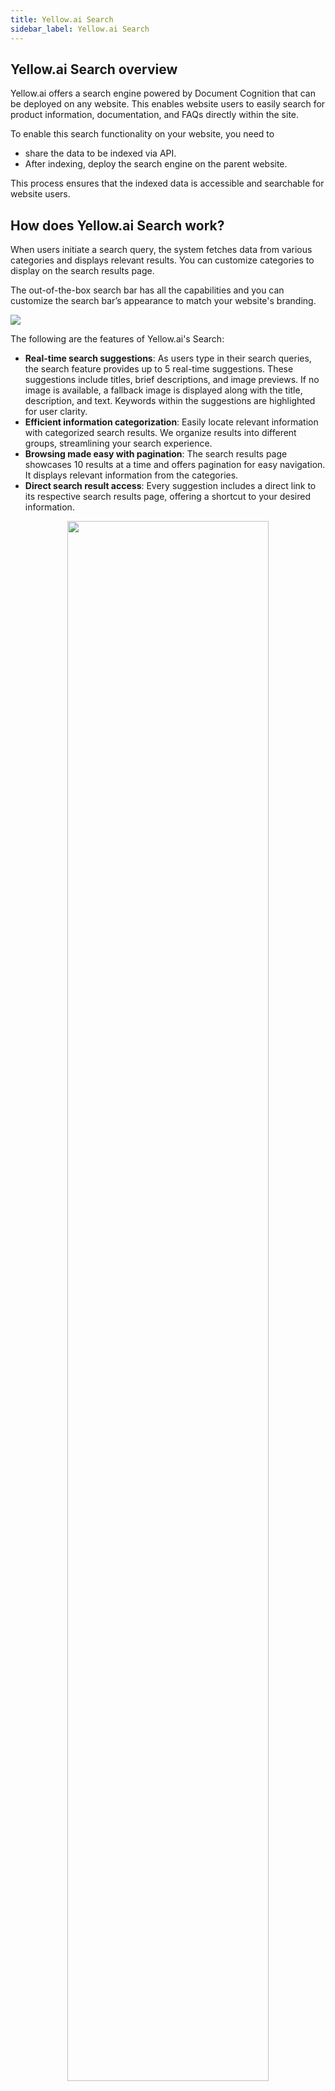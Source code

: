 ```yaml
---
title: Yellow.ai Search
sidebar_label: Yellow.ai Search 
---
```


## Yellow.ai Search overview

Yellow.ai offers a search engine powered by Document Cognition that can be deployed on any website. This enables website users to easily search for product information, documentation, and FAQs directly within the site.

To enable this search functionality on your website, you need to 
* share the data to be indexed via API. 
* After indexing, deploy the search engine on the parent website. 

This process ensures that the indexed data is accessible and searchable for website users.

## How does Yellow.ai Search work?

When users initiate a search query, the system fetches data from various categories and displays relevant results. You can customize categories to display on the search results page.

The out-of-the-box search bar has all the capabilities and you can customize the search bar’s appearance to match your website's branding.

   ![](https://i.imgur.com/lriNgEj.jpg)

The following are the features of Yellow.ai's Search:

* **Real-time search suggestions**: As users type in their search queries, the search feature provides up to 5 real-time suggestions. These suggestions include titles, brief descriptions, and image previews. If no image is available, a fallback image is displayed along with the title, description, and text. Keywords within the suggestions are highlighted for user clarity.
* **Efficient information categorization**: Easily locate relevant information with categorized search results. We organize results into different groups, streamlining your search experience.
* **Browsing made easy with pagination**: The search results page showcases 10 results at a time and offers pagination for easy navigation. It displays relevant information from the categories.
* **Direct search result access**: Every suggestion includes a direct link to its respective search results page, offering a shortcut to your desired information.

 <center><img src="https://i.imgur.com/u5B5g9X.png" width="80%"/></center>

If there are no results identified for a specific keyword, it displays the placeholder text that is configured.

   ![](https://i.imgur.com/cnu3Kk6.png)

## Install Yellow.ai Search on your website

To install Yellow.ai Search on your website, follow these steps:

1. In your HTML file, place the below CSS tag at the end of the `<head>` tag.
      
    ```html
    <link rel="stylesheet" href="<https://cdn.yellowmessenger.com/plugin/search/latest/dist/assets/index.css>" />
    ```
    
2. Create the `window._ys_` configuration script at the bottom of the `<body>` tag.

    ```js
    <script>
      window.__ys__ = {
        botId: "your_bot_id", //Enter the unique identifier of your bot.
        target: "search_target", // Specify the target where you want to place the search bar on your website.
        useDefaultSearchBar: true // Set this to true if you want to use Yellow's default search bar.
        categories: [ //
          {
            label: "Products",
            value: 'products, 
          }
          {
            label: "Knowledge Base",
            value: "articles", 
          },
          {
            label: "Downloads",
            value: "downloads"
          }
        ],
      };
    </script>
    ```

3. After creating the initialization script, add the below script inside the body tag.

  `<script src="<https://cdn.yellowmessenger.com/plugin/search/latest/dist/index.js>"></script>`   